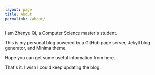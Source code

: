 ```yaml
---
layout: page
title: About
permalink: /about/
---
```


I am Zhenyu Qi, a Computer Science master's student.

This is my personal blog powered by a GitHub page server, Jekyll blog generator, and Minima theme.

Hope you can get some useful information from here.

That's it. I wish I could keep updating the blog.
